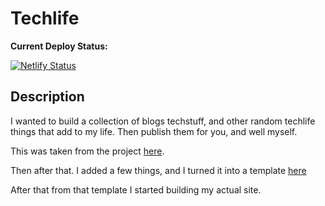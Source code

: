 
# Techlife

**Current Deploy Status:**

[![Netlify Status](https://api.netlify.com/api/v1/badges/ca85104e-5fce-462c-a8b1-5f16d062ce2c/deploy-status)](https://app.netlify.com/sites/techlife/deploys)

## Description

I wanted to build  a collection of blogs techstuff, and other random techlife things that add to my life. Then publish them for you, and well myself.

This was taken from the project [here](https://fruitriin.github.io/VuePressOnGithubPageTemplate/).

Then after that. I added a few things, and I turned it into a template [here](https://github.com/Datapotomus/vuepress-starter)

After that from that template I started building my actual site.
